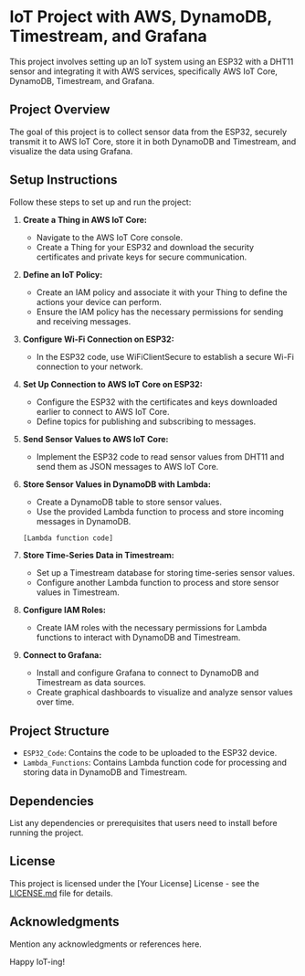 # IoT Project with AWS, DynamoDB, Timestream, and Grafana

This project involves setting up an IoT system using an ESP32 with a DHT11 sensor and integrating it with AWS services, specifically AWS IoT Core, DynamoDB, Timestream, and Grafana.

## Project Overview

The goal of this project is to collect sensor data from the ESP32, securely transmit it to AWS IoT Core, store it in both DynamoDB and Timestream, and visualize the data using Grafana.

## Setup Instructions

Follow these steps to set up and run the project:

1. **Create a Thing in AWS IoT Core:**
   - Navigate to the AWS IoT Core console.
   - Create a Thing for your ESP32 and download the security certificates and private keys for secure communication.

2. **Define an IoT Policy:**
   - Create an IAM policy and associate it with your Thing to define the actions your device can perform.
   - Ensure the IAM policy has the necessary permissions for sending and receiving messages.

3. **Configure Wi-Fi Connection on ESP32:**
   - In the ESP32 code, use WiFiClientSecure to establish a secure Wi-Fi connection to your network.

4. **Set Up Connection to AWS IoT Core on ESP32:**
   - Configure the ESP32 with the certificates and keys downloaded earlier to connect to AWS IoT Core.
   - Define topics for publishing and subscribing to messages.

5. **Send Sensor Values to AWS IoT Core:**
   - Implement the ESP32 code to read sensor values from DHT11 and send them as JSON messages to AWS IoT Core.

6. **Store Sensor Values in DynamoDB with Lambda:**
   - Create a DynamoDB table to store sensor values.
   - Use the provided Lambda function to process and store incoming messages in DynamoDB.

    ```python
    [Lambda function code]
    ```

7. **Store Time-Series Data in Timestream:**
   - Set up a Timestream database for storing time-series sensor values.
   - Configure another Lambda function to process and store sensor values in Timestream.

8. **Configure IAM Roles:**
   - Create IAM roles with the necessary permissions for Lambda functions to interact with DynamoDB and Timestream.

9. **Connect to Grafana:**
   - Install and configure Grafana to connect to DynamoDB and Timestream as data sources.
   - Create graphical dashboards to visualize and analyze sensor values over time.

## Project Structure

- `ESP32_Code`: Contains the code to be uploaded to the ESP32 device.
- `Lambda_Functions`: Contains Lambda function code for processing and storing data in DynamoDB and Timestream.

## Dependencies

List any dependencies or prerequisites that users need to install before running the project.

## License

This project is licensed under the [Your License] License - see the [LICENSE.md](LICENSE.md) file for details.

## Acknowledgments

Mention any acknowledgments or references here.

Happy IoT-ing!


